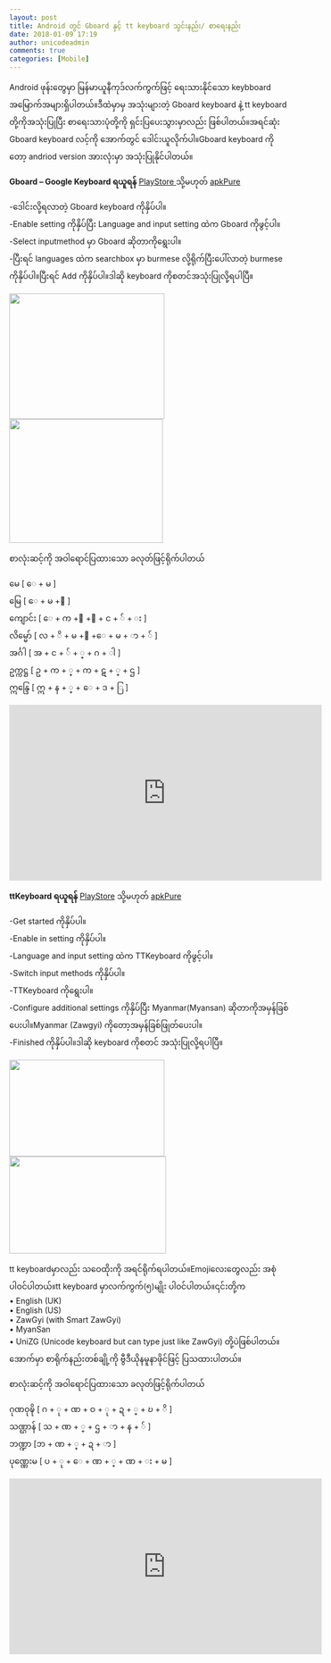 ```yaml
---
layout: post
title: Android တွင် Gboard နှင့် tt keyboard သွင်းနည်း/ စာရေးနည်း
date: 2018-01-09 17:19
author: unicodeadmin
comments: true
categories: [Mobile]
---
```

<p>Android ဖုန်းတွေမှာ မြန်မာယူနီကုဒ်လက်ကွက်ဖြင့် ရေးသားနိုင်သော keybboard အမြောက်အများရှိပါတယ်။ဒီထဲမှာမှ အသုံးများတဲ့ Gboard keyboard နဲ့ tt keyboard တို့ကိုအသုံးပြုပြီး စာရေးသားပုံတို့ကို ရှင်းပြပေးသွားမှာလည်း ဖြစ်ပါတယ်။အရင်ဆုံး Gboard keyboard လင့်ကို အောက်တွင် ဒေါင်းယူလိုက်ပါ။Gboard keyboard ကိုတော့ andriod version အားလုံးမှာ အသုံးပြုနိုင်ပါတယ်။</p>
<p><strong>Gboard – Google Keyboard ရယူရန်</strong> <a href="https://play.google.com/store/apps/details?id=com.google.android.inputmethod.latin" target="_blank" rel="noopener noreferrer">PlayStore </a>သို့မဟုတ် <a href="https://apkpure.com/gboard-the-google-keyboard/com.google.android.inputmethod.latin" target="_blank" rel="noopener noreferrer">apkPure</a></p>
<p>-ဒေါင်းလို့ရလာတဲ့ Gboard keyboard ကိုနှိပ်ပါ။<br />-Enable setting ကိုနှိပ်ပြီး Language and input setting ထဲက Gboard ကိုဖွင့်ပါ။<br />-Select inputmethod မှာ Gboard ဆိုတာကိုရွေးပါ။<br />-ပြီးရင် languages ထဲက searchbox မှာ burmese လို့ရိုက်ပြီးပေါ်လာတဲ့ burmese ကိုနှိပ်ပါ။ပြီးရင် Add ကိုနှိပ်ပါ။ဒါဆို keyboard ကိုစတင်အသုံးပြုလို့ရပါပြီ။</p>
<p><img class="alignnone  wp-image-2850" src="http://localhost/wordpress/wp-content/uploads/2018/01/20180109_152524_rmscr.jpg" alt="" width="278" height="225" /> <img class="alignnone wp-image-5225 " src="http://localhost/wordpress/wp-content/uploads/2018/01/admin-ajax1.jpg" alt="" width="275" height="222" /></p>
<p>စာလုံးဆင့်ကို အဝါ‌ရောင်ပြထား‌သော ခလုတ်ဖြင့်ရိုက်ပါတယ်</p>
<p>မေ [ ‌ေ‌ + မ ]<br />မြေ [ ‌ေ‌ + မ +ြ ]<br />ကျောင်း [ ေ + က +ျ +ာ + င + ် + း ]<br />လိမ္မော် [ လ + ိ + မ +္ +‌ေ + မ + ာ + ် ]<br />အင်္ဂါ [ အ + င + ် + ္ + ဂ + ါ ]<br />ဥက္ကဋ္ဌ [ ဥ + က + ္ + က + ဋ + ္ + ဌ ]<br />ဣန္ဒြေ [ ဣ + န + ္ +  ေ + ဒ + ြ ]</p>
<p><iframe src="https://www.youtube.com/embed/hjpsO7J4sSU?ecver=1" width="560" height="315" frameborder="0" allowfullscreen="allowfullscreen"></iframe></p>
<p><strong>ttKeyboard ရယူရန်</strong> <a href="https://play.google.com/store/apps/details?id=com.myopenware.ttkeyboard.latin" target="_blank" rel="noopener noreferrer">PlayStore</a> သို့မဟုတ် <a href="https://apkpure.com/ttkeyboard-myanmar-keyboard/com.myopenware.ttkeyboard.latin" target="_blank" rel="noopener noreferrer">apkPure</a></p>
<p>-Get started ကိုနှိပ်ပါ။<br />-Enable in setting ကိုနှိပ်ပါ။<br />-Language and input setting ထဲက TTKeyboard ကိုဖွင့်ပါ။<br />-Switch input methods ကိုနှိပ်ပါ။<br />-TTKeyboard ကိုရွေးပါ။<br />-Configure additional settings ကိုနှိပ်ပြီး Myanmar(Myansan) ဆိုတာကိုအမှန်ခြစ်ပေးပါ။Myanmar (Zawgyi) ကိုတော့အမှန်ခြစ်ဖြုတ်ပေးပါ။<br />-Finished ကိုနှိပ်ပါ။ဒါဆို keyboard ကိုစတင် အသုံးပြုလို့ရပါပြီ။</p>
<p><img class="alignnone wp-image-2853" src="http://localhost/wordpress/wp-content/uploads/2018/01/20180109_153002_rmscr.jpg" alt="" width="278" height="173" /> <img class="alignnone wp-image-5226 " src="http://localhost/wordpress/wp-content/uploads/2018/01/admin-ajax1-1.jpg" alt="" width="281" height="174" /></p>
<p>tt keyboardမှာလည်း သဝေထိုးကို အရင်ရိုက်ရပါတယ်။Emojiလေးတွေလည်း အစုံပါဝင်ပါတယ်။tt keyboard မှာလက်ကွက်(၅)မျိုး ပါဝင်ပါတယ်။၎င်းတို့က<br />• English (UK)<br />• English (US)<br />• ZawGyi (with Smart ZawGyi)<br />• MyanSan<br />• UniZG (Unicode keyboard but can type just like ZawGyi) တို့ပဲဖြစ်ပါတယ်။<br />အောက်မှာ စာရိုက်နည်းတစ်ချို့ကို ဗွီဒီယိုနမူနာဖိုင်ဖြင့် ပြသထားပါတယ်။</p>
<p>စာလုံးဆင့်ကို အဝါ‌ရောင်ပြထား‌သော ခလုတ်ဖြင့်ရိုက်ပါတယ်</p>
<p>ဂုဏဝုဍ္ဎိ [ ဂ + ု + ဏ + ဝ + ု + ဍ + ္ + ဎ + ိ ]<br />သဏ္ဌာန် [ သ + ဏ + ္ + ဌ + ာ + န + ် ]<br />ဘဏ္ဍာ [ဘ + ဏ + ္ + ဍ + ာ ]<br />ပုဏ္ဏေးမ [ ပ + ု + ေ + ဏ + ္ + ဏ + း + မ ]</p>
<p class=" __zg" style="font-family: ZawGyi-One !important;"><iframe src="https://www.youtube.com/embed/gCD2GLqlAh8?ecver=1" width="560" height="315" frameborder="0" allowfullscreen="allowfullscreen"></iframe></p>

<!-- wp:paragraph -->
<p></p>
<!-- /wp:paragraph -->
